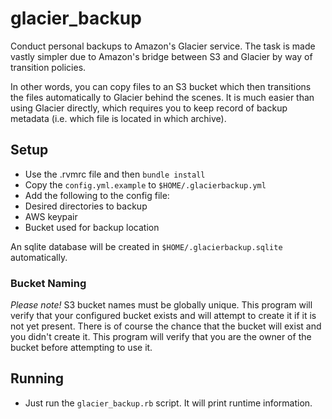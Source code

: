 # glacier_backup

Conduct personal backups to Amazon's Glacier service. The task is made vastly
simpler due to Amazon's bridge between S3 and Glacier by way of transition
policies.

In other words, you can copy files to an S3 bucket which then transitions the
files automatically to Glacier behind the scenes. It is much easier than using
Glacier directly, which requires you to keep record of backup metadata (i.e.
which file is located in which archive).

## Setup
* Use the .rvmrc file and then ```bundle install```
* Copy the ```config.yml.example``` to ```$HOME/.glacierbackup.yml```
* Add the following to the config file:
 * Desired directories to backup
 * AWS keypair
 * Bucket used for backup location

An sqlite database will be created in ```$HOME/.glacierbackup.sqlite```
automatically.

### Bucket Naming
*Please note!* S3 bucket names must be globally unique. This program will
verify that your configured bucket exists and will attempt to create it
if it is not yet present. There is of course the chance that the bucket
will exist and you didn't create it. This program will verify that you are
the owner of the bucket before attempting to use it.

## Running
* Just run the ```glacier_backup.rb``` script. It will print runtime
information.
